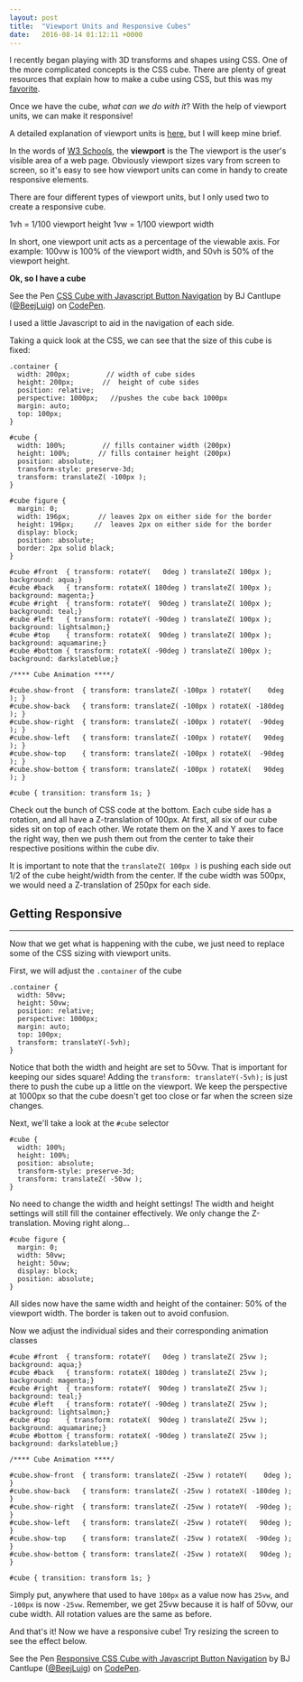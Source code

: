 ```yaml
---
layout: post
title:  "Viewport Units and Responsive Cubes"
date:   2016-08-14 01:12:11 +0000
---
```



I recently began playing with 3D transforms and shapes using CSS. One of the more complicated concepts is the CSS cube. There are plenty of great resources that explain how to make a cube using CSS, but this was my <a href="https://desandro.github.io/3dtransforms/docs/cube.html" target="_blank">favorite</a>. 

Once we have the cube, *what can we do with it*? With the help of viewport units, we can make it responsive!

A detailed explanation of viewport units is <a href="https://web-design-weekly.com/2014/11/18/viewport-units-vw-vh-vmin-vmax/" target="_blank">here</a>, but I will keep mine brief.

In the words of <a href="http://www.w3schools.com/css/css_rwd_viewport.asp" target="_blank">W3 Schools</a>, the **viewport** is the The viewport is the user's visible area of a web page. Obviously viewport sizes vary from screen to screen, so it's easy to see how viewport units can come in handy to create responsive elements.

There are four different types of viewport units, but I only used two to create a responsive cube. 

1vh = 1/100 viewport height
1vw = 1/100 viewport width

In short, one viewport unit acts as a percentage of the viewable axis. For example: 100vw is 100% of the viewport width, and 50vh is 50% of the viewport height. 

**Ok, so I have a cube**

<p data-height="495" data-theme-id="0" data-slug-hash="qNyByW" data-default-tab="result" data-user="BeejLuig" data-embed-version="2" class="codepen">See the Pen <a href="http://codepen.io/BeejLuig/pen/qNyByW/">CSS Cube with Javascript Button Navigation</a> by BJ Cantlupe (<a href="http://codepen.io/BeejLuig">@BeejLuig</a>) on <a href="http://codepen.io">CodePen</a>.</p>
<script async src="//assets.codepen.io/assets/embed/ei.js"></script>

I used a little Javascript to aid in the navigation of each side.

Taking a quick look at the CSS, we can see that the size of this cube is fixed:

```
.container {
  width: 200px;         // width of cube sides
  height: 200px;       //  height of cube sides
  position: relative;
  perspective: 1000px;   //pushes the cube back 1000px
  margin: auto;
  top: 100px;
}

#cube {
  width: 100%;         // fills container width (200px)
  height: 100%;       // fills container height (200px)
  position: absolute;
  transform-style: preserve-3d;
  transform: translateZ( -100px ); 
}

#cube figure {
  margin: 0;
  width: 196px;       // leaves 2px on either side for the border
  height: 196px;     //  leaves 2px on either side for the border
  display: block;
  position: absolute;
  border: 2px solid black;
}

#cube #front  { transform: rotateY(   0deg ) translateZ( 100px ); background: aqua;}
#cube #back   { transform: rotateX( 180deg ) translateZ( 100px ); background: magenta;}
#cube #right  { transform: rotateY(  90deg ) translateZ( 100px ); background: teal;}
#cube #left   { transform: rotateY( -90deg ) translateZ( 100px ); background: lightsalmon;}
#cube #top    { transform: rotateX(  90deg ) translateZ( 100px ); background: aquamarine;}
#cube #bottom { transform: rotateX( -90deg ) translateZ( 100px ); background: darkslateblue;}

/**** Cube Animation ****/

#cube.show-front  { transform: translateZ( -100px ) rotateY(    0deg ); }
#cube.show-back   { transform: translateZ( -100px ) rotateX( -180deg ); }
#cube.show-right  { transform: translateZ( -100px ) rotateY(  -90deg ); }
#cube.show-left   { transform: translateZ( -100px ) rotateY(   90deg ); }
#cube.show-top    { transform: translateZ( -100px ) rotateX(  -90deg ); }
#cube.show-bottom { transform: translateZ( -100px ) rotateX(   90deg ); }

#cube { transition: transform 1s; }
```

Check out the bunch of CSS code at the bottom. Each cube side has a rotation, and all have a Z-translation of 100px. 
At first, all six of our cube sides sit on top of each other. We rotate them on the X and Y axes to face the right way, then we push them out from the center to take their respective positions within the cube div. 

It is important to note that the `translateZ( 100px )` is pushing each side out 1/2 of the cube height/width from the center. If the cube width was 500px, we would need a Z-translation of 250px for each side.

## Getting Responsive

---

Now that we get what is happening with the cube, we just need to replace some of the CSS sizing with viewport units. 

First, we will adjust the `.container` of the cube

```
.container {
  width: 50vw;
  height: 50vw;
  position: relative;
  perspective: 1000px;
  margin: auto;
  top: 100px;
  transform: translateY(-5vh);
}
```

Notice that both the width and height are set to 50vw. That is important for keeping our sides square! 
Adding the `transform: translateY(-5vh);` is just there to push the cube up a little on the viewport. We keep the perspective at 1000px so that the cube doesn't get too close or far when the screen size changes.

Next, we'll take a look at the `#cube` selector

```
#cube {
  width: 100%;
  height: 100%;
  position: absolute;
  transform-style: preserve-3d;
  transform: translateZ( -50vw );
}
```

No need to change the width and height settings! The width and height settings will still fill the container effectively. We only change the Z-translation. Moving right along...

```
#cube figure {
  margin: 0;
  width: 50vw;
  height: 50vw;
  display: block;
  position: absolute;
}
```

All sides now have the same width and height of the container: 50% of the viewport width. The border is taken out to avoid confusion.

Now we adjust the individual sides and their corresponding animation classes

```
#cube #front  { transform: rotateY(   0deg ) translateZ( 25vw ); background: aqua;}
#cube #back   { transform: rotateX( 180deg ) translateZ( 25vw ); background: magenta;}
#cube #right  { transform: rotateY(  90deg ) translateZ( 25vw ); background: teal;}
#cube #left   { transform: rotateY( -90deg ) translateZ( 25vw ); background: lightsalmon;}
#cube #top    { transform: rotateX(  90deg ) translateZ( 25vw ); background: aquamarine;}
#cube #bottom { transform: rotateX( -90deg ) translateZ( 25vw ); background: darkslateblue;}

/**** Cube Animation ****/

#cube.show-front  { transform: translateZ( -25vw ) rotateY(    0deg ); }
#cube.show-back   { transform: translateZ( -25vw ) rotateX( -180deg ); }
#cube.show-right  { transform: translateZ( -25vw ) rotateY(  -90deg ); }
#cube.show-left   { transform: translateZ( -25vw ) rotateY(   90deg ); }
#cube.show-top    { transform: translateZ( -25vw ) rotateX(  -90deg ); }
#cube.show-bottom { transform: translateZ( -25vw ) rotateX(   90deg ); }

#cube { transition: transform 1s; }
```

Simply put, anywhere that used to have `100px` as a value now has `25vw`, and `-100px` is now `-25vw`. Remember, we get 25vw because it is half of 50vw, our cube width. All rotation values are the same as before.

And that's it! Now we have a responsive cube! Try resizing the screen to see the effect below.

<p data-height="652" data-theme-id="0" data-slug-hash="Eypovj" data-default-tab="result" data-user="BeejLuig" data-embed-version="2" class="codepen">See the Pen <a href="http://codepen.io/BeejLuig/pen/Eypovj/">Responsive CSS Cube with Javascript Button Navigation</a> by BJ Cantlupe (<a href="http://codepen.io/BeejLuig">@BeejLuig</a>) on <a href="http://codepen.io">CodePen</a>.</p>
<script async src="//assets.codepen.io/assets/embed/ei.js"></script>



